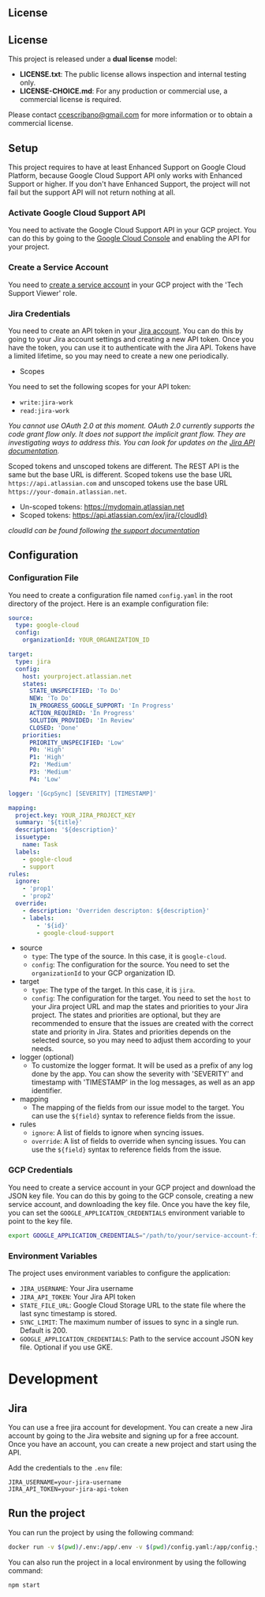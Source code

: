 ## License

## License

This project is released under a **dual license** model:

- **LICENSE.txt**: The public license allows inspection and internal testing only.
- **LICENSE-CHOICE.md**: For any production or commercial use, a commercial license is required.

Please contact [ccescribano@gmail.com](ccescribano@gmail.com) for more information or to obtain a commercial license.

## Setup

This project requires to have at least Enhanced Support on Google Cloud Platform, because Google Cloud Support API only works with Enhanced Support or higher. If you don't have Enhanced Support, the project will not fail but the support API will not return nothing at all.

### Activate Google Cloud Support API

You need to activate the Google Cloud Support API in your GCP project. You can do this by going to the [Google Cloud Console](https://console.cloud.google.com/apis/api/cloudsupport.googleapis.com) and enabling the API for your project.

### Create a Service Account

You need to [create a service account](https://console.cloud.google.com/iam-admin/serviceaccounts) in your GCP project with the 'Tech Support Viewer' role.

### Jira Credentials

You need to create an API token in your [Jira account](https://id.atlassian.com/manage-profile/security/api-tokens). You can do this by going to your Jira account settings and creating a new API token. Once you have the token, you can use it to authenticate with the Jira API. Tokens have a limited lifetime, so you may need to create a new one periodically.

- Scopes

You need to set the following scopes for your API token:

- `write:jira-work`
- `read:jira-work`

_You cannot use OAuth 2.0 at this moment. OAuth 2.0 currently supports the code grant flow only. It does not support the implicit grant flow. They are investigating ways to address this. You can look for updates on the [Jira API documentation](https://developer.atlassian.com/cloud/jira/platform/oauth-2-3lo-apps/)._

Scoped tokens and unscoped tokens are different. The REST API is the same but the base URL is different. Scoped tokens use the base URL `https://api.atlassian.com` and unscoped tokens use the base URL `https://your-domain.atlassian.net`.

- Un-scoped tokens: https://mydomain.atlassian.net
- Scoped tokens: https://api.atlassian.com/ex/jira/{cloudId}

_cloudId can be found following [the support documentation](https://support.atlassian.com/jira/kb/retrieve-my-atlassian-sites-cloud-id/)_

## Configuration

### Configuration File

You need to create a configuration file named `config.yaml` in the root directory of the project. Here is an example configuration file:

```yaml
source:
  type: google-cloud
  config:
    organizationId: YOUR_ORGANIZATION_ID

target:
  type: jira
  config:
    host: yourproject.atlassian.net
    states:
      STATE_UNSPECIFIED: 'To Do'
      NEW: 'To Do'
      IN_PROGRESS_GOOGLE_SUPPORT: 'In Progress'
      ACTION_REQUIRED: 'In Progress'
      SOLUTION_PROVIDED: 'In Review'
      CLOSED: 'Done'
    priorities:
      PRIORITY_UNSPECIFIED: 'Low'
      P0: 'High'
      P1: 'High'
      P2: 'Medium'
      P3: 'Medium'
      P4: 'Low'

logger: '[GcpSync] [SEVERITY] [TIMESTAMP]'

mapping:
  project.key: YOUR_JIRA_PROJECT_KEY
  summary: '${title}'
  description: '${description}'
  issuetype:
    name: Task
  labels:
    - google-cloud
    - support
rules:
  ignore:
    - 'prop1'
    - 'prop2'
  override:
    - description: 'Overriden descripton: ${description}'
    - labels:
        - '${id}'
        - google-cloud-support
```

- source
  - `type`: The type of the source. In this case, it is `google-cloud`.
  - `config`: The configuration for the source. You need to set the `organizationId` to your GCP organization ID.
- target
  - `type`: The type of the target. In this case, it is `jira`.
  - `config`: The configuration for the target. You need to set the `host` to your Jira project URL and map the states and priorities to your Jira project. The states and priorities are optional, but they are recommended to ensure that the issues are created with the correct state and priority in Jira. States and priorities depends on the selected source, so you may need to adjust them according to your needs.
- logger (optional)
  - To customize the logger format. It will be used as a prefix of any log done by the app. You can show the severity with 'SEVERITY' and timestamp with 'TIMESTAMP' in the log messages, as well as an app identifier.
- mapping
  - The mapping of the fields from our issue model to the target. You can use the `${field}` syntax to reference fields from the issue.
- rules
  - `ignore`: A list of fields to ignore when syncing issues.
  - `override`: A list of fields to override when syncing issues. You can use the `${field}` syntax to reference fields from the issue.

### GCP Credentials

You need to create a service account in your GCP project and download the JSON key file. You can do this by going to the GCP console, creating a new service account, and downloading the key file. Once you have the key file, you can set the `GOOGLE_APPLICATION_CREDENTIALS` environment variable to point to the key file.

```bash
export GOOGLE_APPLICATION_CREDENTIALS="/path/to/your/service-account-file.json"
```

### Environment Variables

The project uses environment variables to configure the application:

- `JIRA_USERNAME`: Your Jira username
- `JIRA_API_TOKEN`: Your Jira API token
- `STATE_FILE_URL`: Google Cloud Storage URL to the state file where the last sync timestamp is stored.
- `SYNC_LIMIT`: The maximum number of issues to sync in a single run. Default is 200.
- `GOOGLE_APPLICATION_CREDENTIALS`: Path to the service account JSON key file. Optional if you use GKE.

# Development

## Jira

You can use a free jira account for development. You can create a new Jira account by going to the Jira website and signing up for a free account. Once you have an account, you can create a new project and start using the API.

Add the credentials to the `.env` file:

```.env
JIRA_USERNAME=your-jira-username
JIRA_API_TOKEN=your-jira-api-token
```

## Run the project

You can run the project by using the following command:

```bash
docker run -v $(pwd)/.env:/app/.env -v $(pwd)/config.yaml:/app/config.yaml your-image
```

You can also run the project in a local environment by using the following command:

```bash
npm start
```
